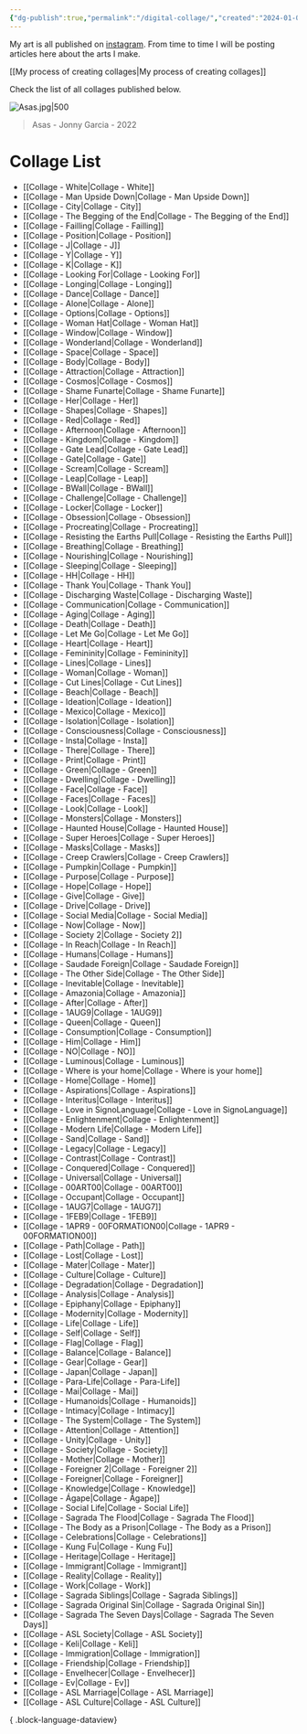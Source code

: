 ```yaml
---
{"dg-publish":true,"permalink":"/digital-collage/","created":"2024-01-01T11:33:25.700-05:00","updated":"2024-01-01T23:48:25.139-05:00"}
---
```


My art is all published on [instagram](https://www.instagram.com/art.by.jonny/). From time to time I will be posting articles here about the arts I make.

[[My process of creating collages\|My process of creating collages]]

Check the list of all collages published below.

![Asas.jpg|500](/img/user/MEDIA/Asas.jpg)
> Asas - Jonny Garcia - 2022

# Collage List 
- [[Collage - White\|Collage - White]]
- [[Collage - Man Upside Down\|Collage - Man Upside Down]]
- [[Collage - City\|Collage - City]]
- [[Collage - The Begging of the End\|Collage - The Begging of the End]]
- [[Collage - Failling\|Collage - Failling]]
- [[Collage - Position\|Collage - Position]]
- [[Collage - J\|Collage - J]]
- [[Collage - Y\|Collage - Y]]
- [[Collage - K\|Collage - K]]
- [[Collage - Looking For\|Collage - Looking For]]
- [[Collage - Longing\|Collage - Longing]]
- [[Collage - Dance\|Collage - Dance]]
- [[Collage - Alone\|Collage - Alone]]
- [[Collage - Options\|Collage - Options]]
- [[Collage - Woman Hat\|Collage - Woman Hat]]
- [[Collage - Window\|Collage - Window]]
- [[Collage - Wonderland\|Collage - Wonderland]]
- [[Collage - Space\|Collage - Space]]
- [[Collage - Body\|Collage - Body]]
- [[Collage - Attraction\|Collage - Attraction]]
- [[Collage - Cosmos\|Collage - Cosmos]]
- [[Collage - Shame Funarte\|Collage - Shame Funarte]]
- [[Collage - Her\|Collage - Her]]
- [[Collage - Shapes\|Collage - Shapes]]
- [[Collage - Red\|Collage - Red]]
- [[Collage - Afternoon\|Collage - Afternoon]]
- [[Collage - Kingdom\|Collage - Kingdom]]
- [[Collage - Gate Lead\|Collage - Gate Lead]]
- [[Collage - Gate\|Collage - Gate]]
- [[Collage - Scream\|Collage - Scream]]
- [[Collage - Leap\|Collage - Leap]]
- [[Collage - BWall\|Collage - BWall]]
- [[Collage - Challenge\|Collage - Challenge]]
- [[Collage - Locker\|Collage - Locker]]
- [[Collage - Obsession\|Collage - Obsession]]
- [[Collage - Procreating\|Collage - Procreating]]
- [[Collage - Resisting the Earths Pull\|Collage - Resisting the Earths Pull]]
- [[Collage - Breathing\|Collage - Breathing]]
- [[Collage - Nourishing\|Collage - Nourishing]]
- [[Collage - Sleeping\|Collage - Sleeping]]
- [[Collage - HH\|Collage - HH]]
- [[Collage - Thank You\|Collage - Thank You]]
- [[Collage - Discharging Waste\|Collage - Discharging Waste]]
- [[Collage - Communication\|Collage - Communication]]
- [[Collage - Aging\|Collage - Aging]]
- [[Collage - Death\|Collage - Death]]
- [[Collage - Let Me Go\|Collage - Let Me Go]]
- [[Collage - Heart\|Collage - Heart]]
- [[Collage - Femininity\|Collage - Femininity]]
- [[Collage - Lines\|Collage - Lines]]
- [[Collage - Woman\|Collage - Woman]]
- [[Collage - Cut Lines\|Collage - Cut Lines]]
- [[Collage - Beach\|Collage - Beach]]
- [[Collage - Ideation\|Collage - Ideation]]
- [[Collage - Mexico\|Collage - Mexico]]
- [[Collage - Isolation\|Collage - Isolation]]
- [[Collage - Consciousness\|Collage - Consciousness]]
- [[Collage - Insta\|Collage - Insta]]
- [[Collage - There\|Collage - There]]
- [[Collage - Print\|Collage - Print]]
- [[Collage - Green\|Collage - Green]]
- [[Collage - Dwelling\|Collage - Dwelling]]
- [[Collage - Face\|Collage - Face]]
- [[Collage - Faces\|Collage - Faces]]
- [[Collage - Look\|Collage - Look]]
- [[Collage - Monsters\|Collage - Monsters]]
- [[Collage - Haunted House\|Collage - Haunted House]]
- [[Collage - Super Heroes\|Collage - Super Heroes]]
- [[Collage - Masks\|Collage - Masks]]
- [[Collage - Creep Crawlers\|Collage - Creep Crawlers]]
- [[Collage - Pumpkin\|Collage - Pumpkin]]
- [[Collage - Purpose\|Collage - Purpose]]
- [[Collage - Hope\|Collage - Hope]]
- [[Collage - Give\|Collage - Give]]
- [[Collage - Drive\|Collage - Drive]]
- [[Collage - Social Media\|Collage - Social Media]]
- [[Collage - Now\|Collage - Now]]
- [[Collage - Society 2\|Collage - Society 2]]
- [[Collage - In Reach\|Collage - In Reach]]
- [[Collage - Humans\|Collage - Humans]]
- [[Collage - Saudade Foreign\|Collage - Saudade Foreign]]
- [[Collage - The Other Side\|Collage - The Other Side]]
- [[Collage - Inevitable\|Collage - Inevitable]]
- [[Collage - Amazonia\|Collage - Amazonia]]
- [[Collage - After\|Collage - After]]
- [[Collage - 1AUG9\|Collage - 1AUG9]]
- [[Collage - Queen\|Collage - Queen]]
- [[Collage - Consumption\|Collage - Consumption]]
- [[Collage - Him\|Collage - Him]]
- [[Collage - NO\|Collage - NO]]
- [[Collage - Luminous\|Collage - Luminous]]
- [[Collage - Where is your home\|Collage - Where is your home]]
- [[Collage - Home\|Collage - Home]]
- [[Collage - Aspirations\|Collage - Aspirations]]
- [[Collage - Interitus\|Collage - Interitus]]
- [[Collage - Love in SignoLanguage\|Collage - Love in SignoLanguage]]
- [[Collage - Enlightenment\|Collage - Enlightenment]]
- [[Collage - Modern Life\|Collage - Modern Life]]
- [[Collage - Sand\|Collage - Sand]]
- [[Collage - Legacy\|Collage - Legacy]]
- [[Collage - Contrast\|Collage - Contrast]]
- [[Collage - Conquered\|Collage - Conquered]]
- [[Collage - Universal\|Collage - Universal]]
- [[Collage - 00ART00\|Collage - 00ART00]]
- [[Collage - Occupant\|Collage - Occupant]]
- [[Collage - 1AUG7\|Collage - 1AUG7]]
- [[Collage - 1FEB9\|Collage - 1FEB9]]
- [[Collage - 1APR9 - 00FORMATION00\|Collage - 1APR9 - 00FORMATION00]]
- [[Collage - Path\|Collage - Path]]
- [[Collage - Lost\|Collage - Lost]]
- [[Collage - Mater\|Collage - Mater]]
- [[Collage - Culture\|Collage - Culture]]
- [[Collage - Degradation\|Collage - Degradation]]
- [[Collage - Analysis\|Collage - Analysis]]
- [[Collage - Epiphany\|Collage - Epiphany]]
- [[Collage - Modernity\|Collage - Modernity]]
- [[Collage - Life\|Collage - Life]]
- [[Collage - Self\|Collage - Self]]
- [[Collage - Flag\|Collage - Flag]]
- [[Collage - Balance\|Collage - Balance]]
- [[Collage - Gear\|Collage - Gear]]
- [[Collage - Japan\|Collage - Japan]]
- [[Collage - Para-Life\|Collage - Para-Life]]
- [[Collage - Mai\|Collage - Mai]]
- [[Collage - Humanoids\|Collage - Humanoids]]
- [[Collage - Intimacy\|Collage - Intimacy]]
- [[Collage - The System\|Collage - The System]]
- [[Collage - Attention\|Collage - Attention]]
- [[Collage - Unity\|Collage - Unity]]
- [[Collage - Society\|Collage - Society]]
- [[Collage - Mother\|Collage - Mother]]
- [[Collage - Foreigner 2\|Collage - Foreigner 2]]
- [[Collage - Foreigner\|Collage - Foreigner]]
- [[Collage - Knowledge\|Collage - Knowledge]]
- [[Collage - Ágape\|Collage - Ágape]]
- [[Collage - Social Life\|Collage - Social Life]]
- [[Collage - Sagrada The Flood\|Collage - Sagrada The Flood]]
- [[Collage - The Body as a Prison\|Collage - The Body as a Prison]]
- [[Collage - Celebrations\|Collage - Celebrations]]
- [[Collage - Kung Fu\|Collage - Kung Fu]]
- [[Collage - Heritage\|Collage - Heritage]]
- [[Collage - Immigrant\|Collage - Immigrant]]
- [[Collage - Reality\|Collage - Reality]]
- [[Collage - Work\|Collage - Work]]
- [[Collage - Sagrada Siblings\|Collage - Sagrada Siblings]]
- [[Collage - Sagrada Original Sin\|Collage - Sagrada Original Sin]]
- [[Collage - Sagrada The Seven Days\|Collage - Sagrada The Seven Days]]
- [[Collage - ASL Society\|Collage - ASL Society]]
- [[Collage - Keli\|Collage - Keli]]
- [[Collage - Immigration\|Collage - Immigration]]
- [[Collage - Friendship\|Collage - Friendship]]
- [[Collage - Envelhecer\|Collage - Envelhecer]]
- [[Collage - Ev\|Collage - Ev]]
- [[Collage - ASL Marriage\|Collage - ASL Marriage]]
- [[Collage - ASL Culture\|Collage - ASL Culture]]

{ .block-language-dataview}


